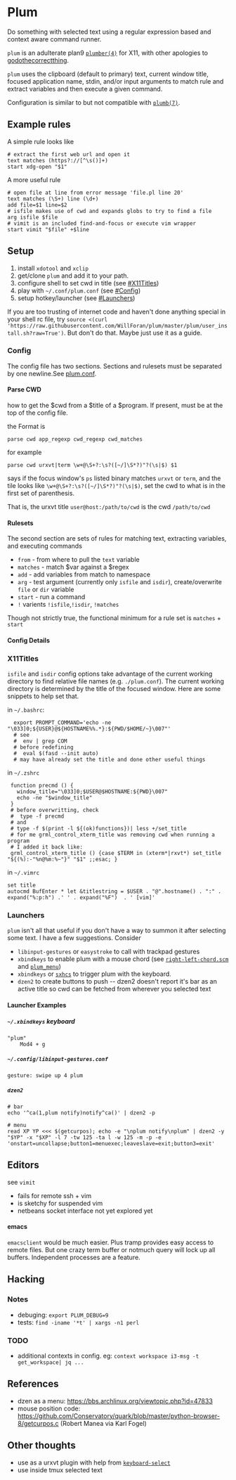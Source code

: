 # Plum
Do something with selected text using a regular expression based and context aware command runner. 

`plum` is an adulterate plan9 [`plumber(4)`](https://9fans.github.io/plan9port/man/man4/plumber.html) for X11, with other apologies to [godothecorrectthing](https://github.com/andrewchambers/godothecorrectthing).

`plum` uses the clipboard (default to primary) text, current window title, focused application name, stdin, and/or input arguments to match rule and extract variables and then execute a given command.

Configuration is similar to but not compatible with [`plumb(7)`](https://9fans.github.io/plan9port/man/man7/plumb.html).

## Example rules

A simple rule looks like
```
# extract the first web url and open it
text matches (https?://[^\s()]+)
start xdg-open "$1"
```

A more useful rule
```
# open file at line from error message 'file.pl line 20'
text matches (\S+) line (\d+)
add file=$1 line=$2 
# isfile makes use of cwd and expands globs to try to find a file
arg isfile $file
# vimit is an included find-and-focus or execute vim wrapper
start vimit "$file" +$line
```

## Setup

1. install `xdotool` and `xclip`
1. get/clone `plum` and add it to your path.
2. configure shell to set cwd in title (see [#X11Titles](#x11titles))
3. play with `~/.conf/plum.conf` (see [#Config](#config))
4. setup hotkey/launcher (see [#Launchers](#launchers)) 

If you are too trusting of internet code and haven't done anything special in your shell rc file, try `source <(curl 'https://raw.githubusercontent.com/WillForan/plum/master/plum/user_install.sh?raw=True')`. But don't do that. Maybe just use it as a guide.

### Config
The config file has two sections. Sections and rulesets must be separated by one newline.See [plum.conf](plum.conf).

#### Parse CWD
how to get the $cwd from a $title of a $program. If present, must be at the top of the config file. 

the Format is 
```
parse cwd app_regexp cwd_regexp cwd_matches
```

for example
```
parse cwd urxvt|term \w+@\S+?:\s?([~/]\S*?)"?(\s|$) $1
```

says if the focus window's `ps` listed binary matches `urxvt` or `term`, and the tile looks like `\w+@\S+?:\s?([~/]\S*?)"?(\s|$)`, set the cwd to what is in the first set of parenthesis. 

That is, the urxvt title `user@host:/path/to/cwd` is the cwd `/path/to/cwd`

#### Rulesets
The second section are sets of rules for matching text, extracting variables, and executing commands
* `from` - from where to pull the `text` variable 
* `matches` - match $var against a $regex
* `add` - add variables from match to namespace
* `arg` - test argument (currently only `isfile` and `isdir`), create/overwrite `file` or `dir` variable
* `start` - run a command
* `!` varients `!isfile`,`!isdir`, `!matches`

Though not strictly true, the functional minimum for a rule set is `matches` + `start`

#### Config Details

### X11Titles

`isfile` and `isdir` config options take advantage of the current working directory to find relative file names (e.g. `./plum.conf`). The current working directory is determined by the title of the focused window. Here are some snippets to help set that.


in `~/.bashrc`:

```
  export PROMPT_COMMAND='echo -ne "\033]0;${USER}@${HOSTNAME%%.*}:${PWD/$HOME/~}\007"'
  # see 
  #  env | grep COM
  # before redefining
  #  eval $(fasd --init auto) 
  # may have already set the title and done other useful things
```

in `~/.zshrc`

```
 function precmd () {
   window_title="\033]0;$USER@$HOSTNAME:${PWD}\007"
   echo -ne "$window_title"
 }
 # before overwritting, check 
 #  type -f precmd
 # and
 # type -f $(print -l ${(ok)functions})| less +/set_title
 # for me grml_control_xterm_title was removing cwd when running a program
 # I added it back like:
 grml_control_xterm_title () {case $TERM in (xterm*|rxvt*) set_title "${(%):-"%n@%m:%~"}" "$1" ;;esac; }

```

in `~/.vimrc`

```
set title
autocmd BufEnter * let &titlestring = $USER . "@".hostname() . ":" . expand("%:p:h") .' ' . expand("%F")  . ' [vim]'
```

### Launchers

`plum` isn't all that useful if you don't have a way to summon it after selecting some text. I have a few suggestions. Consider
 * `libinput-gestures` or `easystroke` to call with trackpad gestures
 * `xbindkeys` to enable plum with a mouse chord (see [`right-left-chord.scm`](right-left-chord.scm) and [`plum_menu`](plum_menu))
 * `xbindkeys` or [`sxhcs`](https://github.com/baskerville/sxhkd) to trigger plum with the keyboard.
 * `dzen2` to create buttons to push -- dzen2 doesn't report it's bar as an active title so cwd can be fetched from wherever you selected text

#### Launcher Examples

##### `~/.xbindkeys` keyboard
```
"plum"
    Mod4 + g

```

##### `~/.config/libinput-gestures.conf`
```
gesture: swipe up 4	plum
```

##### `dzen2`
```
# bar
echo '^ca(1,plum notify)notify^ca()' | dzen2 -p 

# menu
read XP YP <<< $(getcurpos); echo -e "\nplum notify\nplum" | dzen2 -y "$YP" -x "$XP" -l 7 -tw 125 -ta l -w 125 -m -p -e 'onstart=uncollapse;button1=menuexec;leaveslave=exit;button3=exit'
```


## Editors
see `vimit` 
 - fails for remote ssh + vim
 - is sketchy for suspended vim
 - netbeans socket interface not yet explored yet

#### emacs
`emacsclient` would be much easier. Plus tramp provides easy access to remote files. But one crazy term buffer or notmuch query will lock up all buffers. Independent processes are a feature.

## Hacking
### Notes
* debuging: `export PLUM_DEBUG=9`
* tests:    `find -iname '*t' | xargs -n1 perl`

### TODO
- additional contexts in config. eg: `context workspace i3-msg -t get_workspace| jq ...`

## References
- dzen as a menu: https://bbs.archlinux.org/viewtopic.php?id=47833
- mouse position code: https://github.com/Conservatory/quark/blob/master/python-browser-8/getcurpos.c (Robert Manea via Karl Fogel)

## Other thoughts
* use as a urxvt plugin with help from [`keyboard-select`](https://github.com/muennich/urxvt-perls)
* use inside tmux selected text

